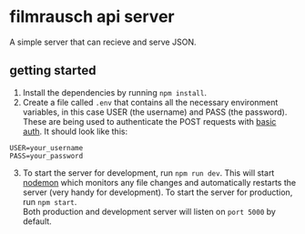 # filmrausch api server

A simple server that can recieve and serve JSON.

## getting started

1. Install the dependencies by running ```npm install```.
2. Create a file called ```.env``` that contains all the necessary environment variables, in this case USER (the username) and PASS (the password).
These are being used to authenticate the POST requests with [basic auth](https://developer.mozilla.org/en-US/docs/Web/HTTP/Authentication#Basic_authentication_scheme).
It should look like this:  
  ```
  USER=your_username
  PASS=your_password
  ```  
  
3. To start the server for development, run ```npm run dev```. This will start [nodemon](https://github.com/remy/nodemon) which monitors any file changes and automatically restarts the server (very handy for development). To start the server for production, run ```npm start```.  
Both production and development server will listen on ```port 5000``` by default.
